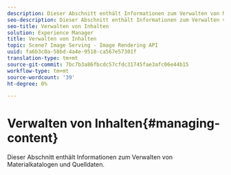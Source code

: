 ```yaml
---
description: Dieser Abschnitt enthält Informationen zum Verwalten von Materialkatalogen und Quelldaten.
seo-description: Dieser Abschnitt enthält Informationen zum Verwalten von Materialkatalogen und Quelldaten.
seo-title: Verwalten von Inhalten
solution: Experience Manager
title: Verwalten von Inhalten
topic: Scene7 Image Serving - Image Rendering API
uuid: fa6b3c0a-58bd-4a4e-9518-ca567e57301f
translation-type: tm+mt
source-git-commit: 7bc7b3a86fbcdc57cfdc31745fae3afc06e44b15
workflow-type: tm+mt
source-wordcount: '39'
ht-degree: 0%

---
```



# Verwalten von Inhalten{#managing-content}

Dieser Abschnitt enthält Informationen zum Verwalten von Materialkatalogen und Quelldaten.

